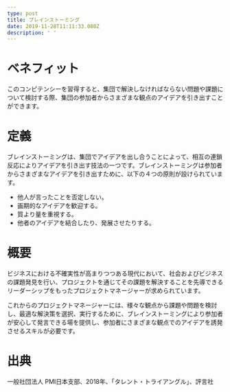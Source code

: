 ```yaml
---
type: post
title: ブレインストーミング
date: 2019-11-28T11:11:33.080Z
description: ' '
---
```

# ベネフィット

このコンピテンシーを習得すると、集団で解決しなければならない問題や課題について検討する際、集団の参加者からさまざまな観点のアイデアを引き出すことができます。

# 定義

ブレインストーミングは、集団でアイデアを出し合うことによって、相互の連鎖反応によりアイデアを引き出す技法の一つです。ブレインストーミングは参加者からさまざまなアイデアを引き出すために、以下の４つの原則が設けられています。

* 他人が言ったことを否定しない。
* 画期的なアイデアを歓迎する。
* 質より量を重視する。
* 他者のアイデアを結合したり、発展させたりする。

# 概要

ビジネスにおける不確実性が高まりつつある現代において、社会およびビジネスの課題発見を行い、プロジェクトを通じてその課題を解決することを先導できるリーダーシップをもったプロジェクトマネージャーが求められています。

これからのプロジェクトマネージャーには、様々な観点から課題や問題を検討し、最適な解決策を選択、実行するために、ブレインストーミングにより参加者が安心して発言できる場を提供し、参加者にさまざまな観点でのアイデアを誘発させるスキルが必要です。

# 出典

一般社団法人 PMI日本支部、2018年、「タレント・トライアングル」、評言社
